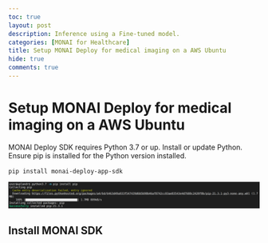 ```yaml
---
toc: true
layout: post
description: Inference using a Fine-tuned model.
categories: [MONAI for Healthcare]
title: Setup MONAI Deploy for medical imaging on a AWS Ubuntu
hide: true
comments: true
---
```


# Setup MONAI Deploy for medical imaging on a AWS Ubuntu

MONAI Deploy SDK requires Python 3.7 or up. Install or update Python. Ensure pip is installed for the Python version installed.

```
pip install monai-deploy-app-sdk
```

![](/images/some_folder/your_image.png)

## Install MONAI SDK

